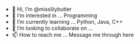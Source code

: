 - 👋 Hi, I’m @misslilybutler
- 👀 I’m interested in ... Programming
- 🌱 I’m currently learning ... Python, Java, C++
- 💞️ I’m looking to collaborate on ...
- 📫 How to reach me ... Message me through here

<!---
misslilybutler/misslilybutler is a ✨ special ✨ repository because its `README.md` (this file) appears on your GitHub profile.
You can click the Preview link to take a look at your changes.
--->
